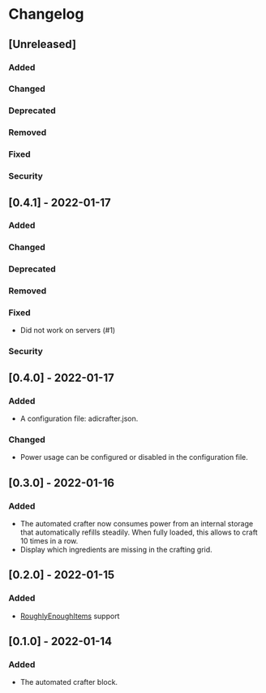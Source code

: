 # Changelog

## [Unreleased]
### Added

### Changed

### Deprecated

### Removed

### Fixed

### Security

## [0.4.1] - 2022-01-17
### Added

### Changed

### Deprecated

### Removed

### Fixed
* Did not work on servers (#1)

### Security

## [0.4.0] - 2022-01-17
### Added
* A configuration file: adicrafter.json.

### Changed
* Power usage can be configured or disabled in the configuration file.

## [0.3.0] - 2022-01-16
### Added
* The automated crafter now consumes power from an internal storage that automatically refills steadily. When fully
  loaded, this allows to craft 10 times in a row.
* Display which ingredients are missing in the crafting grid.

## [0.2.0] - 2022-01-15
### Added
* [RoughlyEnoughItems](https://www.curseforge.com/minecraft/mc-mods/roughly-enough-items) support

## [0.1.0] - 2022-01-14
### Added
* The automated crafter block.